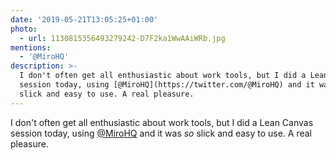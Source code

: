 ```yaml
---
date: '2019-05-21T13:05:25+01:00'
photo:
  - url: 1130815356493279242-D7F2ka1WwAAiWRb.jpg
mentions:
  - '@MiroHQ'
description: >-
  I don't often get all enthusiastic about work tools, but I did a Lean Canvas
  session today, using [@MiroHQ](https://twitter.com/@MiroHQ) and it was _so_
  slick and easy to use. A real pleasure.
---
```

I don't often get all enthusiastic about work tools, but I did a Lean Canvas session today, using [@MiroHQ](https://twitter.com/@MiroHQ) and it was _so_ slick and easy to use. A real pleasure. 
